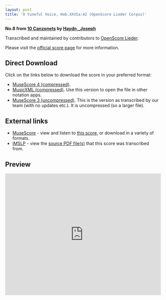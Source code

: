 ```yaml
---
layout: post
title: 'O tuneful Voice, Hob.XXVIa:42 (OpenScore Lieder Corpus)'
---
```


__No.8 from [10 Canzonets](https://fourscoreandmore.org/openscore/lieder/Haydn%2C_Joseph/10_Canzonets/) by [Haydn,_Joseph](https://fourscoreandmore.org/openscore/lieder/Haydn%2C_Joseph)__

Transcribed and maintained by contributors to [OpenScore Lieder].

Please visit the [official score page] for more information.

[official score page]: https://musescore.com/openscore-lieder-corpus/scores/6474359
[OpenScore Lieder]: https://musescore.com/openscore-lieder-corpus

## Direct Download

Click on the links below to download the score in your preferred format:
- [MuseScore 4 (compressed)](https://fourscoreandmore.org/openscore/lieder/Haydn%2C_Joseph/10_Canzonets/08_O_tuneful_Voice%2C_Hob.XXVIa42.mscz).
- [MusicXML (compressed)](https://fourscoreandmore.org/openscore/lieder/Haydn%2C_Joseph/10_Canzonets/08_O_tuneful_Voice%2C_Hob.XXVIa42.mxl). Use this version to open the file in other notation apps.
- [MuseScore 3 (uncompressed)](https://raw.githubusercontent.com/OpenScore/Lieder/refs/heads/main/scores/Haydn%2C_Joseph/10_Canzonets/08_O_tuneful_Voice%2C_Hob.XXVIa42/lc6474359.mscx). This is the version as transcribed by our team (with no updates etc.). It is uncompressed (so a larger file).

## External links

- [MuseScore] - view and listen to [this score][MuseScore], or download in a variety of formats.
- [IMSLP] - view the [source PDF file(s)][IMSLP] that this score was transcribed from.

[MuseScore]: https://musescore.com/score/6474359
[IMSLP]: https://imslp.org/wiki/Special:ReverseLookup/292750

## Preview

<iframe width="100%" height="394" src="https://musescore.com/openscore-lieder-corpus/scores/6474359/embed" frameborder="0" allowfullscreen allow="autoplay; fullscreen"></iframe>
